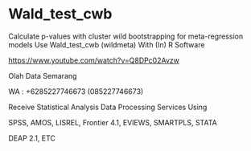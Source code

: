 # Wald_test_cwb
Calculate p-values with cluster wild bootstrapping for meta-regression models Use Wald_test_cwb (wildmeta) With (In) R Software

https://www.youtube.com/watch?v=Q8DPc02Avzw

Olah Data Semarang

WA : +6285227746673 (085227746673)

Receive Statistical Analysis Data Processing Services Using

SPSS, AMOS, LISREL, Frontier 4.1, EVIEWS, SMARTPLS, STATA

DEAP 2.1, ETC
